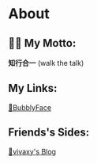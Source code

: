 # About

## 👨‍💻 My Motto:

**知行合一** (walk the talk)

## My Links:

[🔗BubblyFace](https://github.com/BubblyFace)

## Friends's Sides:

[🔗vivaxy's Blog](vivaxyblog.github.io)
